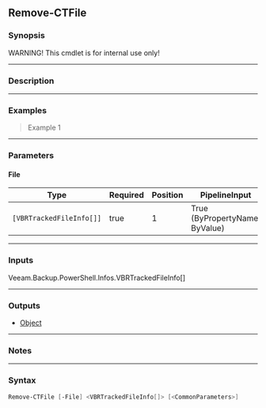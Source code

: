 Remove-CTFile
-------------

### Synopsis
WARNING! This cmdlet is for internal use only!

---

### Description

---

### Examples
> Example 1

---

### Parameters
#### **File**

|Type                    |Required|Position|PipelineInput                 |
|------------------------|--------|--------|------------------------------|
|`[VBRTrackedFileInfo[]]`|true    |1       |True (ByPropertyName, ByValue)|

---

### Inputs
Veeam.Backup.PowerShell.Infos.VBRTrackedFileInfo[]

---

### Outputs
* [Object](https://learn.microsoft.com/en-us/dotnet/api/System.Object)

---

### Notes

---

### Syntax
```PowerShell
Remove-CTFile [-File] <VBRTrackedFileInfo[]> [<CommonParameters>]
```
